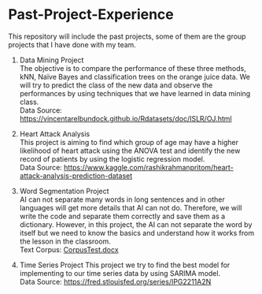 # Past-Project-Experience
This repository will include the past projects, some of them are the group projects that I have done with my team.

1. Data Mining Project\
The objective is to compare the performance of these three methods, kNN, Naïve Bayes and classification trees on the orange juice data. We will try to predict the class of the new data and observe the performances by using techniques that we have learned in data mining class.\
Data Source: https://vincentarelbundock.github.io/Rdatasets/doc/ISLR/OJ.html

2. Heart Attack Analysis\
This project is aiming to find which group of age may have a higher likelihood of heart attack using the ANOVA test and identify the new record of patients by using the logistic regression model.\
Data Source: https://www.kaggle.com/rashikrahmanpritom/heart-attack-analysis-prediction-dataset

3. Word Segmentation Project\
AI can not separate many words in long sentences and in other languages
will get more details that AI can not do. Therefore, we will write the code and separate them correctly and save them as a dictionary. However, in this project, the AI can not separate the word by itself but we need to know the basics and understand how it works from the lesson in the classroom.\
Text Corpus: [CorpusTest.docx](https://github.com/Vipavas/Past-Project-Experience/files/7917951/CorpusTest.docx)

4. Time Series Project
This project we try to find the best model for implementing to our time series data by using SARIMA model.\
Data Source: https://fred.stlouisfed.org/series/IPG2211A2N
